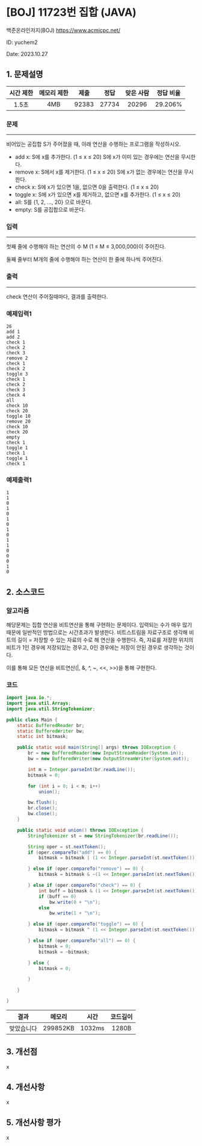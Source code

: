# [BOJ] 11723번 집합 (JAVA)
백준온라인저지(BOJ) https://www.acmicpc.net/

ID: yuchem2

Date: 2023.10.27
## 1. 문제설명
| 시간 제한 | 메모리 제한 | 제출  | 정답 | 맞은 사람 | 정답 비율 |
| :---: | :---: | :---: | :---: | :---: | :---: |
|  1.5초 | 4MB | 92383 | 27734 | 20296 | 29.206% |

### 문제
---
비어있는 공집합 S가 주어졌을 때, 아래 연산을 수행하는 프로그램을 작성하시오.

+ add x: S에 x를 추가한다. (1 ≤ x ≤ 20) S에 x가 이미 있는 경우에는 연산을 무시한다.
+ remove x: S에서 x를 제거한다. (1 ≤ x ≤ 20) S에 x가 없는 경우에는 연산을 무시한다.
+ check x: S에 x가 있으면 1을, 없으면 0을 출력한다. (1 ≤ x ≤ 20)
+ toggle x: S에 x가 있으면 x를 제거하고, 없으면 x를 추가한다. (1 ≤ x ≤ 20)
+ all: S를 {1, 2, ..., 20} 으로 바꾼다.
+ empty: S를 공집합으로 바꾼다.

### 입력
---
첫째 줄에 수행해야 하는 연산의 수 M (1 ≤ M ≤ 3,000,000)이 주어진다.

둘째 줄부터 M개의 줄에 수행해야 하는 연산이 한 줄에 하나씩 주어진다.

### 출력
---
check 연산이 주어질때마다, 결과를 출력한다.

### 예제입력1
```
26
add 1
add 2
check 1
check 2
check 3
remove 2
check 1
check 2
toggle 3
check 1
check 2
check 3
check 4
all
check 10
check 20
toggle 10
remove 20
check 10
check 20
empty
check 1
toggle 1
check 1
toggle 1
check 1
```
### 예제출력1
```
1
1
0
1
0
1
0
1
0
1
1
0
0
0
1
0
```
## 2. 소스코드

### 알고리즘
해당문제는 집합 연산을 비트연산을 통해 구현하는 문제이다. 입력되는 수가 매우 많기 때문에 일반적인 방법으로는 시간초과가 발생한다.
비트스트림을 자료구조로 생각해 비트의 길이 = 저장할 수 있는 자료의 수로 해 연산을 수행한다. 즉, 자료를 저장한 위치의 비트가 1인 경우에 저장되있는 경우고, 0인 경우에는 저장이 안된 경우로 생각하는 것이다.

이를 통해 모든 연산을 비트연산(|, &, ^, ~, <<, >>)을 통해 구현한다. 

### 코드
```Java
import java.io.*;
import java.util.Arrays;
import java.util.StringTokenizer;

public class Main {
	static BufferedReader br;
	static BufferedWriter bw;
	static int bitmask;

	public static void main(String[] args) throws IOException {
		br = new BufferedReader(new InputStreamReader(System.in));
		bw = new BufferedWriter(new OutputStreamWriter(System.out));

		int m = Integer.parseInt(br.readLine());
		bitmask = 0;

		for (int i = 0; i < m; i++)
			union();

		bw.flush();
		br.close();
		bw.close();
	}

	public static void union() throws IOException {
		StringTokenizer st = new StringTokenizer(br.readLine());

		String oper = st.nextToken();
		if (oper.compareTo("add") == 0) {
			bitmask = bitmask | (1 << Integer.parseInt(st.nextToken()));

		} else if (oper.compareTo("remove") == 0) {
			bitmask = bitmask & ~(1 << Integer.parseInt(st.nextToken()));

		} else if (oper.compareTo("check") == 0) {
			int buff = bitmask & (1 << Integer.parseInt(st.nextToken()));
			if (buff == 0)
				bw.write(0 + "\n");
			else
				bw.write(1 + "\n");

		} else if (oper.compareTo("toggle") == 0) {
			bitmask = bitmask ^ (1 << Integer.parseInt(st.nextToken()));

		} else if (oper.compareTo("all") == 0) {
			bitmask = 0;
			bitmask = ~bitmask;

		} else {
			bitmask = 0;

		}

	}

}

```
| 결과 | 메모리 | 시간 | 코드길이 |
|:---:|:-----: | :---: | :----: |
| 맞았습니다 | 299852KB | 1032ms | 1280B |

## 3. 개선점
x
## 4. 개선사항
x
## 5. 개선사항 평가
x

